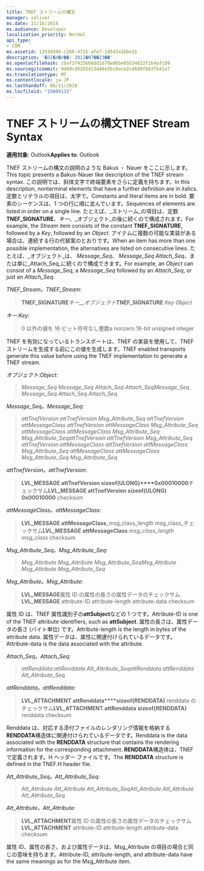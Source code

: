 ```yaml
---
title: TNEF ストリームの構文
manager: soliver
ms.date: 11/16/2014
ms.audience: Developer
localization_priority: Normal
api_type:
- COM
ms.assetid: 1353d494-c266-4715-afe7-14543a1bbe1b
description: '�ŏI�X�V��: 2011�N7��23��'
ms.openlocfilehash: cbaf37415608dd1d79a06be65b34632f2b4afc89
ms.sourcegitcommit: 9d60cd82b5413446e5bc8ace2cd689f683fb41a7
ms.translationtype: MT
ms.contentlocale: ja-JP
ms.lasthandoff: 06/11/2018
ms.locfileid: "19804133"
---
```

# <a name="tnef-stream-syntax"></a><span data-ttu-id="d4d82-103">TNEF ストリームの構文</span><span class="sxs-lookup"><span data-stu-id="d4d82-103">TNEF Stream Syntax</span></span>

  
  
<span data-ttu-id="d4d82-104">**適用対象**: Outlook</span><span class="sxs-lookup"><span data-stu-id="d4d82-104">**Applies to**: Outlook</span></span> 
  
<span data-ttu-id="d4d82-105">TNEF ストリームの構文の説明のような Bakus ・ Nauer をここに示します。</span><span class="sxs-lookup"><span data-stu-id="d4d82-105">This topic presents a Bakus-Nauer like description of the TNEF stream syntax.</span></span> <span data-ttu-id="d4d82-106">この説明では、斜体文字で終端要素をさらに定義を持ちます。</span><span class="sxs-lookup"><span data-stu-id="d4d82-106">In this description, nonterminal elements that have a further definition are in italics.</span></span> <span data-ttu-id="d4d82-107">定数とリテラルの項目は、太字で。</span><span class="sxs-lookup"><span data-stu-id="d4d82-107">Constants and literal items are in bold.</span></span> <span data-ttu-id="d4d82-108">要素のシーケンスは、1 つの行に順に並んでいます。</span><span class="sxs-lookup"><span data-stu-id="d4d82-108">Sequences of elements are listed in order on a single line.</span></span> <span data-ttu-id="d4d82-109">たとえば、_ストリーム_の項目は、定数**TNEF_SIGNATURE**、_キー_、_オブジェクト_の後に続くので構成されます。</span><span class="sxs-lookup"><span data-stu-id="d4d82-109">For example, the  _Stream_ item consists of the constant **TNEF_SIGNATURE**, followed by a  _Key_, followed by an  _Object_.</span></span> <span data-ttu-id="d4d82-110">アイテムに複数の可能な実装がある場合は、連続する行の代替案のとおりです。</span><span class="sxs-lookup"><span data-stu-id="d4d82-110">When an item has more than one possible implementation, the alternatives are listed on consecutive lines.</span></span> <span data-ttu-id="d4d82-111">たとえば、_オブジェクト_は、 _Message_Seq_、 _Message_Seq_ _Attach_Seq_、または単に_Attach_Seq_に続くので構成できます。</span><span class="sxs-lookup"><span data-stu-id="d4d82-111">For example, an  _Object_ can consist of a  _Message_Seq_, a  _Message_Seq_ followed by an  _Attach_Seq_, or just an  _Attach_Seq_.</span></span>
  
 <span data-ttu-id="d4d82-112">_TNEF_Stream。_</span><span class="sxs-lookup"><span data-stu-id="d4d82-112">_TNEF_Stream:_</span></span>
  
> <span data-ttu-id="d4d82-113">**TNEF_SIGNATURE**_キー__オブジェクト_</span><span class="sxs-lookup"><span data-stu-id="d4d82-113">**TNEF_SIGNATURE** _Key_ _Object_</span></span>
    
 <span data-ttu-id="d4d82-114">_キー:_</span><span class="sxs-lookup"><span data-stu-id="d4d82-114">_Key:_</span></span>
  
> <span data-ttu-id="d4d82-115">0 以外の値を 16 ビット符号なし整数</span><span class="sxs-lookup"><span data-stu-id="d4d82-115">a nonzero 16-bit unsigned integer</span></span>
    
<span data-ttu-id="d4d82-116">TNEF を有効になっているトランスポートは、TNEF の実装を使用して、TNEF ストリームを生成する前にこの値を生成します。</span><span class="sxs-lookup"><span data-stu-id="d4d82-116">TNEF enabled transports generate this value before using the TNEF implementation to generate a TNEF stream.</span></span>
  
 <span data-ttu-id="d4d82-117">_オブジェクト:_</span><span class="sxs-lookup"><span data-stu-id="d4d82-117">_Object:_</span></span>
  
>  <span data-ttu-id="d4d82-118">_Message_Seq Message_Seq Attach_Seq Attach_Seq_</span><span class="sxs-lookup"><span data-stu-id="d4d82-118">_Message_Seq Message_Seq Attach_Seq Attach_Seq_</span></span>
    
 <span data-ttu-id="d4d82-119">_Message_Seq。_</span><span class="sxs-lookup"><span data-stu-id="d4d82-119">_Message_Seq:_</span></span>
  
>  <span data-ttu-id="d4d82-120">_attTnefVersion attTnefVersion Msg_Attribute_Seq attTnefVersion attMessageClass attTnefVersion attMessageClass Msg_Attribute_Seq attMessageClass attMessageClass Msg_Attribute_Seq Msg_Attribute_Seq_</span><span class="sxs-lookup"><span data-stu-id="d4d82-120">_attTnefVersion attTnefVersion Msg_Attribute_Seq attTnefVersion attMessageClass attTnefVersion attMessageClass Msg_Attribute_Seq attMessageClass attMessageClass Msg_Attribute_Seq Msg_Attribute_Seq_</span></span>
    
 <span data-ttu-id="d4d82-121">_attTnefVersion。_</span><span class="sxs-lookup"><span data-stu-id="d4d82-121">_attTnefVersion:_</span></span>
  
> <span data-ttu-id="d4d82-122">**LVL_MESSAGE attTnefVersion sizeof(ULONG)****0x00010000**チェックサム</span><span class="sxs-lookup"><span data-stu-id="d4d82-122">**LVL_MESSAGE attTnefVersion sizeof(ULONG)** **0x00010000** checksum</span></span> 
    
 <span data-ttu-id="d4d82-123">_attMessageClass。_</span><span class="sxs-lookup"><span data-stu-id="d4d82-123">_attMessageClass:_</span></span>
  
> <span data-ttu-id="d4d82-124">**LVL_MESSAGE attMessageClass**_msg_class_length msg_class_チェックサム</span><span class="sxs-lookup"><span data-stu-id="d4d82-124">**LVL_MESSAGE attMessageClass** _msg_class_length msg_class_ checksum</span></span> 
    
 <span data-ttu-id="d4d82-125">_Msg_Attribute_Seq。_</span><span class="sxs-lookup"><span data-stu-id="d4d82-125">_Msg_Attribute_Seq:_</span></span>
  
>  <span data-ttu-id="d4d82-126">_Msg_Attribute Msg_Attribute Msg_Attribute_Seq_</span><span class="sxs-lookup"><span data-stu-id="d4d82-126">_Msg_Attribute Msg_Attribute Msg_Attribute_Seq_</span></span>
    
 <span data-ttu-id="d4d82-127">_Msg_Attribute。_</span><span class="sxs-lookup"><span data-stu-id="d4d82-127">_Msg_Attribute:_</span></span>
  
> <span data-ttu-id="d4d82-128">**LVL_MESSAGE**属性 ID の属性の長さの属性データのチェックサム</span><span class="sxs-lookup"><span data-stu-id="d4d82-128">**LVL_MESSAGE** attribute-ID attribute-length attribute-data checksum</span></span> 
    
<span data-ttu-id="d4d82-129">属性 ID は、TNEF 属性識別子の**attSubject**などの 1 つです。</span><span class="sxs-lookup"><span data-stu-id="d4d82-129">Attribute-ID is one of the TNEF attribute identifiers, such as **attSubject**.</span></span> <span data-ttu-id="d4d82-130">属性の長さは、属性データの長さ (バイト単位) です。</span><span class="sxs-lookup"><span data-stu-id="d4d82-130">Attribute-length is the length in bytes of the attribute data.</span></span> <span data-ttu-id="d4d82-131">属性データは、属性に関連付けられているデータです。</span><span class="sxs-lookup"><span data-stu-id="d4d82-131">Attribute-data is the data associated with the attribute.</span></span>
  
 <span data-ttu-id="d4d82-132">_Attach_Seq。_</span><span class="sxs-lookup"><span data-stu-id="d4d82-132">_Attach_Seq:_</span></span>
  
>  <span data-ttu-id="d4d82-133">_attRenddata attRenddata Att_Attribute_Seq_</span><span class="sxs-lookup"><span data-stu-id="d4d82-133">_attRenddata attRenddata Att_Attribute_Seq_</span></span>
    
 <span data-ttu-id="d4d82-134">_attRenddata。_</span><span class="sxs-lookup"><span data-stu-id="d4d82-134">_attRenddata:_</span></span>
  
> <span data-ttu-id="d4d82-135">**LVL_ATTACHMENT attRenddata****sizeof(RENDDATA)** renddata のチェックサム</span><span class="sxs-lookup"><span data-stu-id="d4d82-135">**LVL_ATTACHMENT attRenddata** **sizeof(RENDDATA)** renddata checksum</span></span> 
    
<span data-ttu-id="d4d82-136">Renddata は、対応する添付ファイルのレンダリング情報を格納する**RENDDATA**構造体に関連付けられているデータです。</span><span class="sxs-lookup"><span data-stu-id="d4d82-136">Renddata is the data associated with the **RENDDATA** structure that contains the rendering information for the corresponding attachment.</span></span> <span data-ttu-id="d4d82-137">**RENDDATA**構造体は、TNEF で定義されます。H ヘッダー ファイルです。</span><span class="sxs-lookup"><span data-stu-id="d4d82-137">The **RENDDATA** structure is defined in the TNEF.H header file.</span></span> 
  
 <span data-ttu-id="d4d82-138">_Att_Attribute_Seq。_</span><span class="sxs-lookup"><span data-stu-id="d4d82-138">_Att_Attribute_Seq:_</span></span>
  
>  <span data-ttu-id="d4d82-139">_Att_Attribute Att_Attribute Att_Attribute_Seq_</span><span class="sxs-lookup"><span data-stu-id="d4d82-139">_Att_Attribute Att_Attribute Att_Attribute_Seq_</span></span>
    
 <span data-ttu-id="d4d82-140">_Att_Attribute。_</span><span class="sxs-lookup"><span data-stu-id="d4d82-140">_Att_Attribute:_</span></span>
  
> <span data-ttu-id="d4d82-141">**LVL_ATTACHMENT**属性 ID の属性の長さの属性データのチェックサム</span><span class="sxs-lookup"><span data-stu-id="d4d82-141">**LVL_ATTACHMENT** attribute-ID attribute-length attribute-data checksum</span></span> 
    
<span data-ttu-id="d4d82-142">属性 ID、属性の長さ、および属性データは、Msg_Attribute の項目の場合と同じの意味を持ちます。</span><span class="sxs-lookup"><span data-stu-id="d4d82-142">Attribute-ID, attribute-length, and attribute-data have the same meanings as for the Msg_Attribute item.</span></span>
  


